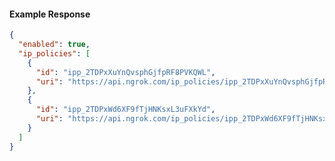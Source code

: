 <!-- Code generated for API Clients. DO NOT EDIT. -->
#### Example Response
```json
{
  "enabled": true,
  "ip_policies": [
    {
      "id": "ipp_2TDPxXuYnQvsphGjfpRF8PVKQWL",
      "uri": "https://api.ngrok.com/ip_policies/ipp_2TDPxXuYnQvsphGjfpRF8PVKQWL"
    },
    {
      "id": "ipp_2TDPxWd6XF9fTjHNKsxL3uFXkYd",
      "uri": "https://api.ngrok.com/ip_policies/ipp_2TDPxWd6XF9fTjHNKsxL3uFXkYd"
    }
  ]
}